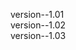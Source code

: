 <!--
 * @Author: Drma
 * @Date: 2023-09-01 19:08:27
 * @LastEditors: Drma
 * @LastEditTime: 2023-09-02 22:15:12
 * @Description: 
-->
version--1.01  
version--1.02  
version--1.03
